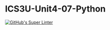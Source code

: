 # ICS3U-Unit4-07-Python

[![GitHub's Super Linter](https://github.com/Aleksandr-Ten/ICS3U-Unit4-07-Python/workflows/GitHub's%20Super%20Linter/badge.svg)](https://github.com/Aleksandr-Ten/ICS3U-Unit4-07-Python/actions)
